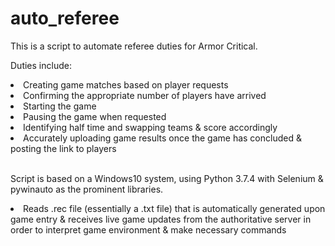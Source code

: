 # auto_referee

This is a script to automate referee duties for Armor Critical.

Duties include:
<li>Creating game matches based on player requests</li>
<li>Confirming the appropriate number of players have arrived</li>
<li>Starting the game</li>
<li>Pausing the game when requested</li>
<li>Identifying half time and swapping teams & score accordingly</li>
<li>Accurately uploading game results once the game has concluded & posting the link to players</li><br>

Script is based on a Windows10 system, using Python 3.7.4 with Selenium & pywinauto as the prominent libraries.
<li>Reads .rec file (essentially a .txt file) that is automatically generated upon game entry & receives live game updates from the authoritative server in order to interpret game environment & make necessary commands</li>
